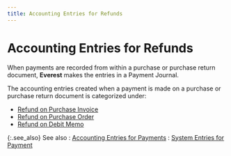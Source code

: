 ```yaml
---
title: Accounting Entries for Refunds
---
```


# Accounting Entries for Refunds


When payments are recorded from within a purchase or purchase return  document, **Everest** makes the entries  in a Payment Journal.


The accounting entries created when a payment is made on a purchase  or purchase return document is categorized under:

- [Refund  on Purchase Invoice]({{site.pp_chm}}/misc/accounting_entries_ref_pr.html)
- [Refund  on Purchase Order]({{site.pp_chm}}/purc-proc/pos/po-processes/payments/refunds/when_the_refund_is_made_on_a_purchase_order.html)
- [Refund  on Debit Memo]({{site.pp_chm}}/return-proc/dms/dm-processes/acpt-ref/accepting_refunds_dm.html)



{:.see_also}
See also
: [Accounting  Entries for Payments]({{site.acc_baseurl}}/vendor-payments-and-refunds/creating-a-manual-payment-journal/accounting_entries_pmtjrnl.html)
: [System  Entries for Payment]({{site.acc_baseurl}}/vendor-payments-and-refunds/system_entries_for_payments.html)
